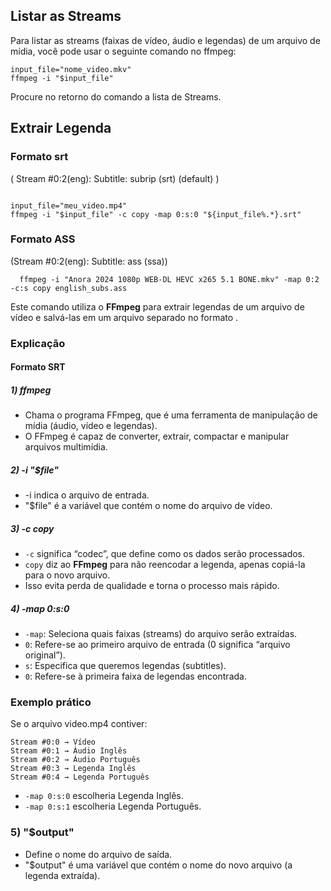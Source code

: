 ## Listar as Streams

Para listar as streams (faixas de vídeo, áudio e legendas) de um arquivo de mídia, você pode usar o seguinte comando no ffmpeg:

```shell
input_file="nome_video.mkv"
ffmpeg -i "$input_file"
```
Procure no retorno do comando a lista de Streams.


## Extrair Legenda

### Formato srt 
( Stream #0:2(eng): Subtitle: subrip (srt) (default) )
```shell

input_file="meu_video.mp4"
ffmpeg -i "$input_file" -c copy -map 0:s:0 "${input_file%.*}.srt"

```

### Formato ASS
(Stream #0:2(eng): Subtitle: ass (ssa))
```
  ffmpeg -i "Anora 2024 1080p WEB-DL HEVC x265 5.1 BONE.mkv" -map 0:2 -c:s copy english_subs.ass
```

Este comando utiliza o **FFmpeg** para extrair legendas de um arquivo de vídeo e salvá-las em um arquivo separado no formato .

### Explicação
#### Formato SRT
##### 1) ffmpeg

- Chama o programa FFmpeg, que é uma ferramenta de manipulação de mídia (áudio, vídeo e legendas).
- O FFmpeg é capaz de converter, extrair, compactar e manipular arquivos multimídia.

##### 2) -i "$file"

- -i indica o arquivo de entrada.
- "$file" é a variável que contém o nome do arquivo de vídeo.


##### 3) -c copy

- ```-c``` significa “codec”, que define como os dados serão processados.
- ```copy``` diz ao **FFmpeg** para não reencodar a legenda, apenas copiá-la para o novo arquivo.
- Isso evita perda de qualidade e torna o processo mais rápido.


##### 4) -map 0:s:0

- ```-map```: Seleciona quais faixas (streams) do arquivo serão extraídas.
- ```0```: Refere-se ao primeiro arquivo de entrada (0 significa “arquivo original”).
- ```s```: Especifica que queremos legendas (subtitles).
- ```0```: Refere-se à primeira faixa de legendas encontrada.

  
### Exemplo prático

Se o arquivo video.mp4 contiver:

```
Stream #0:0 → Vídeo
Stream #0:1 → Áudio Inglês
Stream #0:2 → Áudio Português
Stream #0:3 → Legenda Inglês
Stream #0:4 → Legenda Português
```

- ```-map 0:s:0``` escolheria Legenda Inglês.
- ```-map 0:s:1``` escolheria Legenda Português.


### 5) "$output"

- Define o nome do arquivo de saída.
- "$output" é uma variável que contém o nome do novo arquivo (a legenda extraída).






